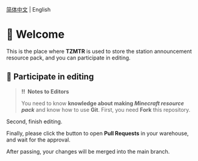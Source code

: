[简体中文](https://github.com/cake-mc/Resources-Parks-TZMTR/README.md) | English
# 👏 Welcome
This is the place where **TZMTR** is used to store the station announcement resource pack, and you can participate in editing.
## 👋 Participate in editing
> **‼ ️ Notes to Editors**
>
> You need to know **knowledge about making *Minecraft resource pack*** and know how to use **Git**.
First, you need **Fork** this repository.

Second, finish editing.

Finally, please click the button to open **Pull Requests** in your warehouse, and wait for the approval.

After passing, your changes will be merged into the main branch.
